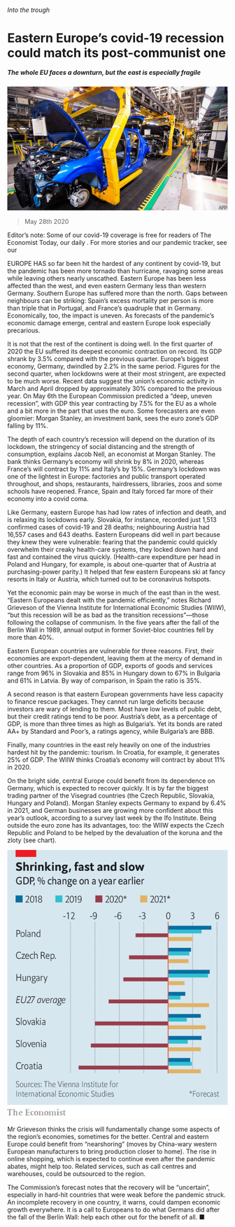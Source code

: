 ###### Into the trough

# Eastern Europe’s covid-19 recession could match its post-communist one 

##### The whole EU faces a downturn, but the east is especially fragile 

![image](images/20200530_EUP002.jpg) 

> May 28th 2020 

Editor’s note: Some of our covid-19 coverage is free for readers of The Economist Today, our daily . For more stories and our pandemic tracker, see our 

EUROPE HAS so far been hit the hardest of any continent by covid-19, but the pandemic has been more tornado than hurricane, ravaging some areas while leaving others nearly unscathed. Eastern Europe has been less affected than the west, and even eastern Germany less than western Germany. Southern Europe has suffered more than the north. Gaps between neighbours can be striking: Spain’s excess mortality per person is more than triple that in Portugal, and France’s quadruple that in Germany. Economically, too, the impact is uneven. As forecasts of the pandemic’s economic damage emerge, central and eastern Europe look especially precarious.

It is not that the rest of the continent is doing well. In the first quarter of 2020 the EU suffered its deepest economic contraction on record. Its GDP shrank by 3.5% compared with the previous quarter. Europe’s biggest economy, Germany, dwindled by 2.2% in the same period. Figures for the second quarter, when lockdowns were at their most stringent, are expected to be much worse. Recent data suggest the union’s economic activity in March and April dropped by approximately 30% compared to the previous year. On May 6th the European Commission predicted a “deep, uneven recession”, with GDP this year contracting by 7.5% for the EU as a whole and a bit more in the part that uses the euro. Some forecasters are even gloomier: Morgan Stanley, an investment bank, sees the euro zone’s GDP falling by 11%.


The depth of each country’s recession will depend on the duration of its lockdown, the stringency of social distancing and the strength of consumption, explains Jacob Nell, an economist at Morgan Stanley. The bank thinks Germany’s economy will shrink by 8% in 2020, whereas France’s will contract by 11% and Italy’s by 15%. Germany’s lockdown was one of the lightest in Europe: factories and public transport operated throughout, and shops, restaurants, hairdressers, libraries, zoos and some schools have reopened. France, Spain and Italy forced far more of their economy into a covid coma.

Like Germany, eastern Europe has had low rates of infection and death, and is relaxing its lockdowns early. Slovakia, for instance, recorded just 1,513 confirmed cases of covid-19 and 28 deaths; neighbouring Austria had 16,557 cases and 643 deaths. Eastern Europeans did well in part because they knew they were vulnerable: fearing that the pandemic could quickly overwhelm their creaky health-care systems, they locked down hard and fast and contained the virus quickly. (Health-care expenditure per head in Poland and Hungary, for example, is about one-quarter that of Austria at purchasing-power parity.) It helped that few eastern Europeans ski at fancy resorts in Italy or Austria, which turned out to be coronavirus hotspots.

Yet the economic pain may be worse in much of the east than in the west. “Eastern Europeans dealt with the pandemic efficiently,” notes Richard Grieveson of the Vienna Institute for International Economic Studies (WIIW), “but this recession will be as bad as the transition recessions”—those following the collapse of communism. In the five years after the fall of the Berlin Wall in 1989, annual output in former Soviet-bloc countries fell by more than 40%.

Eastern European countries are vulnerable for three reasons. First, their economies are export-dependent, leaving them at the mercy of demand in other countries. As a proportion of GDP, exports of goods and services range from 96% in Slovakia and 85% in Hungary down to 67% in Bulgaria and 61% in Latvia. By way of comparison, in Spain the ratio is 35%.

A second reason is that eastern European governments have less capacity to finance rescue packages. They cannot run large deficits because investors are wary of lending to them. Most have low levels of public debt, but their credit ratings tend to be poor. Austria’s debt, as a percentage of GDP, is more than three times as high as Bulgaria’s. Yet its bonds are rated AA+ by Standard and Poor’s, a ratings agency, while Bulgaria’s are BBB.

Finally, many countries in the east rely heavily on one of the industries hardest hit by the pandemic: tourism. In Croatia, for example, it generates 25% of GDP. The WIIW thinks Croatia’s economy will contract by about 11% in 2020.

On the bright side, central Europe could benefit from its dependence on Germany, which is expected to recover quickly. It is by far the biggest trading partner of the Visegrad countries (the Czech Republic, Slovakia, Hungary and Poland). Morgan Stanley expects Germany to expand by 6.4% in 2021, and German businesses are growing more confident about this year’s outlook, according to a survey last week by the Ifo Institute. Being outside the euro zone has its advantages, too: the WIIW expects the Czech Republic and Poland to be helped by the devaluation of the koruna and the zloty (see chart).

![image](images/20200530_EUC724.png) 


Mr Grieveson thinks the crisis will fundamentally change some aspects of the region’s economies, sometimes for the better. Central and eastern Europe could benefit from “nearshoring” (moves by China-wary western European manufacturers to bring production closer to home). The rise in online shopping, which is expected to continue even after the pandemic abates, might help too. Related services, such as call centres and warehouses, could be outsourced to the region.

The Commission’s forecast notes that the recovery will be “uncertain”, especially in hard-hit countries that were weak before the pandemic struck. An incomplete recovery in one country, it warns, could dampen economic growth everywhere. It is a call to Europeans to do what Germans did after the fall of the Berlin Wall: help each other out for the benefit of all. ■

